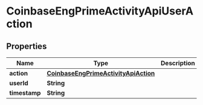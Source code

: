 
# CoinbaseEngPrimeActivityApiUserAction

## Properties
Name | Type | Description | Notes
------------ | ------------- | ------------- | -------------
**action** | [**CoinbaseEngPrimeActivityApiAction**](CoinbaseEngPrimeActivityApiAction.md) |  | 
**userId** | **String** |  | 
**timestamp** | **String** |  | 



